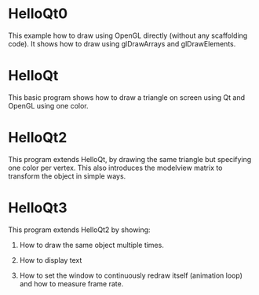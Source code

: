 # HelloQt0

This example how to draw using OpenGL directly (without any scaffolding code). It shows how to draw using glDrawArrays and glDrawElements.

# HelloQt

This basic program shows how to draw a triangle on screen using Qt and OpenGL using one color.

# HelloQt2

This program extends HelloQt, by drawing the same triangle but specifying one color per vertex. This also introduces the modelview matrix to transform the object in simple ways.

# HelloQt3

This program extends HelloQt2 by showing:

1. How to draw the same object multiple times.

2. How to display text

3. How to set the window to continuously redraw itself (animation loop) and how to measure frame rate.
